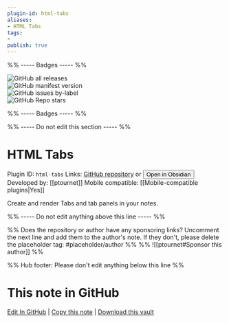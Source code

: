```yaml
---
plugin-id: html-tabs
aliases:
- HTML Tabs
tags: 
- 
publish: true
---
```


%% ----- Badges ----- %%

![GitHub all releases](https://img.shields.io/github/downloads/ptournet/obsidian-html-tabs/total?color=573E7A&logo=github&style=for-the-badge)   
![GitHub manifest version](https://img.shields.io/github/manifest-json/v/ptournet/obsidian-html-tabs?color=573E7A&logo=github&style=for-the-badge)   
![GitHub issues by-label](https://img.shields.io/github/issues/ptournet/obsidian-html-tabs/help%20wanted?color=573E7A&logo=github&style=for-the-badge)   
![GitHub Repo stars](https://img.shields.io/github/stars/ptournet/obsidian-html-tabs?color=573E7A&logo=github&style=for-the-badge)

%% ----- Badges ----- %%

%% ----- Do not edit this section ----- %%

# HTML Tabs

Plugin ID: `html-tabs`
Links: [GitHub repository](https://github.com/ptournet/obsidian-html-tabs) or [<button id=HH>Open in Obsidian</button>](obsidian://show-plugin?id=html-tabs)
Developed by: [[ptournet]]
Mobile compatible: [[Mobile-compatible plugins|Yes]]

Create and render Tabs and tab panels in your notes.

%% ----- Do not edit anything above this line ----- %% 

%% Does the repository or author have any sponsoring links? Uncomment the next line and add them to the author's note. If they don't, please delete the placeholder tag: #placeholder/author %%
%% ![[ptournet#Sponsor this author]] %%

%% Hub footer: Please don't edit anything below this line %%

# This note in GitHub

<span class="git-footer">[Edit In GitHub](https://github.dev/obsidian-community/obsidian-hub/blob/main/02%20-%20Community%20Expansions/02.05%20All%20Community%20Expansions/Plugins/html-tabs.md "git-hub-edit-note") | [Copy this note](https://raw.githubusercontent.com/obsidian-community/obsidian-hub/main/02%20-%20Community%20Expansions/02.05%20All%20Community%20Expansions/Plugins/html-tabs.md "git-hub-copy-note") | [Download this vault](https://github.com/obsidian-community/obsidian-hub/archive/refs/heads/main.zip "git-hub-download-vault") </span>

